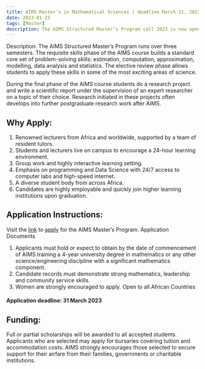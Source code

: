 ```yaml
---
title: AIMS Master's in Mathematical Sciences | deadline March 31, 2023
date: 2023-01-15
tags: [Master]
description: The AIMS Structured Master’s Program call 2023 is now open.
---
```

Description:
The AIMS Structured Master’s Program runs over three semesters. The requisite skills phase of the AIMS course builds a standard core set of problem-solving skills: estimation, computation, approximation, modelling, data analysis and statistics. The elective review phase allows students to apply these skills in some of the most exciting areas of science.

During the final phase of the AIMS course students do a research project and write a scientific report under the supervision of an expert researcher on a topic of their choice. Research initiated in these projects often develops into further postgraduate research work after AIMS.

## Why Apply:
1) Renowned lecturers from Africa and worldwide, supported by a team of resident tutors.
2) Students and lecturers live on campus to encourage a 24-hour learning environment.
3) Group work and highly interactive learning setting.
4) Emphasis on programming and Data Science with 24/7 access to computer labs and high-speed internet.
5) A diverse student body from across Africa.
6) Candidates are highly employable and quickly join higher learning institutions upon graduation.

## Application Instructions:

Visit the [link](https://nexteinstein.org/application/aims-masters-degree/) to [apply](https://applications.nexteinstein.org/appl-prev.php?appltype=MasterIntake) for the AIMS Master’s Program.
Application Documents
1) Applicants must hold or expect to obtain by the date of commencement of AIMS training a 4-year university degree in mathematics or any other science/engineering discipline with a significant mathematics component.
2) Candidate records must demonstrate strong mathematics, leadership and community service skills.
3) Women are strongly encouraged to apply. Open to all African Countries

#### Application deadline: 31 March 2023

## Funding: 
Full or partial scholarships will be awarded to all accepted students. Applicants who are selected may apply for bursaries covering tuition and accommodation costs. AIMS strongly encourages those selected to secure support for their airfare from their families, governments or charitable institutions.

